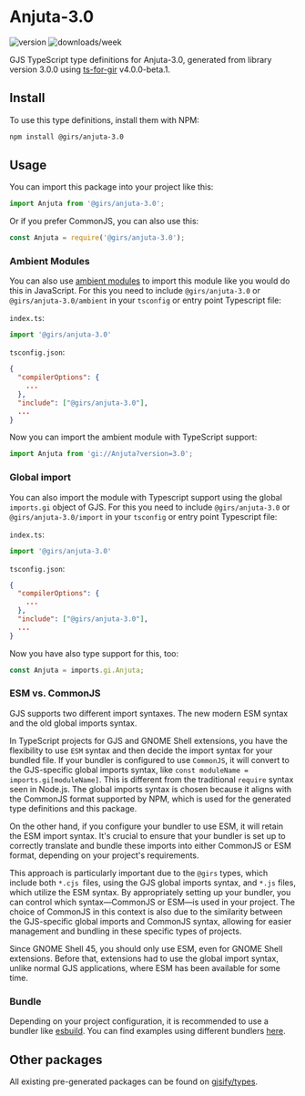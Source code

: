 
# Anjuta-3.0

![version](https://img.shields.io/npm/v/@girs/anjuta-3.0)
![downloads/week](https://img.shields.io/npm/dw/@girs/anjuta-3.0)


GJS TypeScript type definitions for Anjuta-3.0, generated from library version 3.0.0 using [ts-for-gir](https://github.com/gjsify/ts-for-gir) v4.0.0-beta.1.


## Install

To use this type definitions, install them with NPM:
```bash
npm install @girs/anjuta-3.0
```

## Usage

You can import this package into your project like this:
```ts
import Anjuta from '@girs/anjuta-3.0';
```

Or if you prefer CommonJS, you can also use this:
```ts
const Anjuta = require('@girs/anjuta-3.0');
```

### Ambient Modules

You can also use [ambient modules](https://github.com/gjsify/ts-for-gir/tree/main/packages/cli#ambient-modules) to import this module like you would do this in JavaScript.
For this you need to include `@girs/anjuta-3.0` or `@girs/anjuta-3.0/ambient` in your `tsconfig` or entry point Typescript file:

`index.ts`:
```ts
import '@girs/anjuta-3.0'
```

`tsconfig.json`:
```json
{
  "compilerOptions": {
    ...
  },
  "include": ["@girs/anjuta-3.0"],
  ...
}
```

Now you can import the ambient module with TypeScript support: 

```ts
import Anjuta from 'gi://Anjuta?version=3.0';
```

### Global import

You can also import the module with Typescript support using the global `imports.gi` object of GJS.
For this you need to include `@girs/anjuta-3.0` or `@girs/anjuta-3.0/import` in your `tsconfig` or entry point Typescript file:

`index.ts`:
```ts
import '@girs/anjuta-3.0'
```

`tsconfig.json`:
```json
{
  "compilerOptions": {
    ...
  },
  "include": ["@girs/anjuta-3.0"],
  ...
}
```

Now you have also type support for this, too:

```ts
const Anjuta = imports.gi.Anjuta;
```


### ESM vs. CommonJS

GJS supports two different import syntaxes. The new modern ESM syntax and the old global imports syntax.

In TypeScript projects for GJS and GNOME Shell extensions, you have the flexibility to use `ESM` syntax and then decide the import syntax for your bundled file. If your bundler is configured to use `CommonJS`, it will convert to the GJS-specific global imports syntax, like `const moduleName = imports.gi[moduleName]`. This is different from the traditional `require` syntax seen in Node.js. The global imports syntax is chosen because it aligns with the CommonJS format supported by NPM, which is used for the generated type definitions and this package.

On the other hand, if you configure your bundler to use ESM, it will retain the ESM import syntax. It's crucial to ensure that your bundler is set up to correctly translate and bundle these imports into either CommonJS or ESM format, depending on your project's requirements.

This approach is particularly important due to the `@girs` types, which include both `*.cjs `files, using the GJS global imports syntax, and `*.js` files, which utilize the ESM syntax. By appropriately setting up your bundler, you can control which syntax—CommonJS or ESM—is used in your project. The choice of CommonJS in this context is also due to the similarity between the GJS-specific global imports and CommonJS syntax, allowing for easier management and bundling in these specific types of projects.

Since GNOME Shell 45, you should only use ESM, even for GNOME Shell extensions. Before that, extensions had to use the global import syntax, unlike normal GJS applications, where ESM has been available for some time.

### Bundle

Depending on your project configuration, it is recommended to use a bundler like [esbuild](https://esbuild.github.io/). You can find examples using different bundlers [here](https://github.com/gjsify/ts-for-gir/tree/main/examples).

## Other packages

All existing pre-generated packages can be found on [gjsify/types](https://github.com/gjsify/types).

